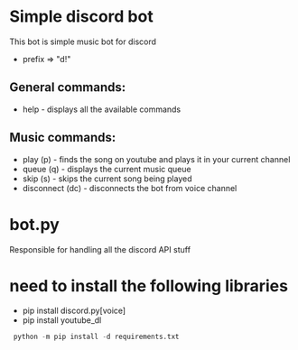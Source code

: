 # Simple discord bot
This bot is simple music bot for discord
- prefix => "d!"
## General commands:
- help - displays all the available commands

## Music commands:
- play (p) <keywords> - finds the song on youtube and plays it in your current channel
- queue (q) - displays the current music queue
- skip (s) - skips the current song being played
- disconnect (dc) - disconnects the bot from voice channel

# bot.py
Responsible for handling all the discord API stuff

# need to install the following libraries
* pip install discord.py[voice]
* pip install youtube_dl
 ```python
  python -m pip install -d requirements.txt
  ```

